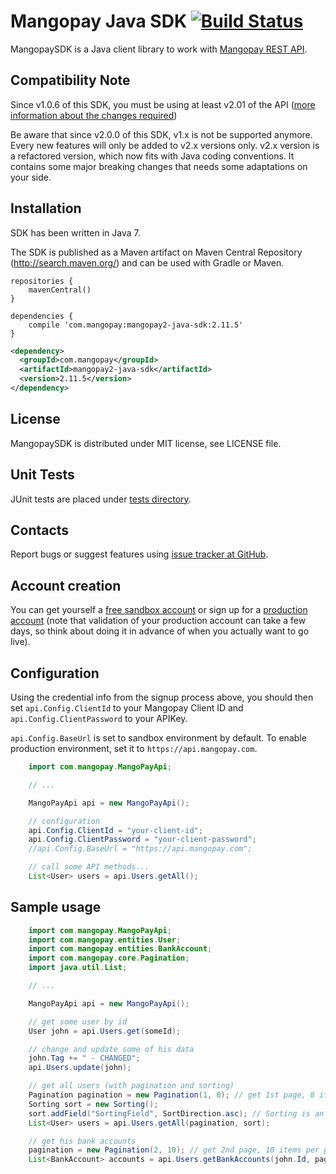 Mangopay Java SDK [![Build Status](https://travis-ci.org/Mangopay/mangopay2-java-sdk.svg?branch=master)](https://travis-ci.org/Mangopay/mangopay2-java-sdk)
=================================================
MangopaySDK is a Java client library to work with
[Mangopay REST API](http://docs.mangopay.com/api-references/).


Compatibility Note
-------------------------------------------------
Since v1.0.6 of this SDK, you must be using at least v2.01 of the API ([more information about the changes required](https://docs.mangopay.com/api-v2-01-overview/))

Be aware that since v2.0.0 of this SDK, v1.x is not be supported anymore. Every new features will only be added to v2.x versions only.
v2.x version is a refactored version, which now fits with Java coding conventions. It contains some major breaking changes that needs some adaptations on your side.


Installation
-------------------------------------------------
SDK has been written in Java 7.

The SDK is published as a Maven artifact on Maven Central Repository (http://search.maven.org/) and can be used with Gradle or Maven.

```
repositories {
    mavenCentral()
}

dependencies {
    compile 'com.mangopay:mangopay2-java-sdk:2.11.5'
}
```

```xml
<dependency>
  <groupId>com.mangopay</groupId>
  <artifactId>mangopay2-java-sdk</artifactId>
  <version>2.11.5</version>
</dependency>
```

License
-------------------------------------------------
MangopaySDK is distributed under MIT license, see LICENSE file.


Unit Tests
-------------------------------------------------
JUnit tests are placed under
[tests directory](https://github.com/MangoPay/mangopay2-java-sdk/tree/master/src/test/java/com/mangopay).


Contacts
-------------------------------------------------
Report bugs or suggest features using
[issue tracker at GitHub](https://github.com/MangoPay/mangopay2-java-sdk).


Account creation
-------------------------------------------------
You can get yourself a [free sandbox account](https://www.mangopay.com/signup/create-sandbox/) or sign up for a [production account](https://www.mangopay.com/signup/production-account/) (note that validation of your production account can take a few days, so think about doing it in advance of when you actually want to go live).


Configuration
-------------------------------------------------
Using the credential info from the signup process above, you should then set `api.Config.ClientId` to your Mangopay Client ID and `api.Config.ClientPassword` to your APIKey.

`api.Config.BaseUrl` is set to sandbox environment by default. To enable production
environment, set it to `https://api.mangopay.com`.
```java
    import com.mangopay.MangoPayApi;

    // ...

    MangoPayApi api = new MangoPayApi();

    // configuration
    api.Config.ClientId = "your-client-id";
    api.Config.ClientPassword = "your-client-password";
    //api.Config.BaseUrl = "https://api.mangopay.com";

    // call some API methods...
    List<User> users = api.Users.getAll();
```

Sample usage
-------------------------------------------------
```java
    import com.mangopay.MangoPayApi;
    import com.mangopay.entities.User;
    import com.mangopay.entities.BankAccount;
    import com.mangopay.core.Pagination;
    import java.util.List;

    // ...

    MangoPayApi api = new MangoPayApi();

    // get some user by id
    User john = api.Users.get(someId);

    // change and update some of his data
    john.Tag += " - CHANGED";
    api.Users.update(john);

    // get all users (with pagination and sorting)
    Pagination pagination = new Pagination(1, 8); // get 1st page, 8 items per page
    Sorting sort = new Sorting();
    sort.addField("SortingField", SortDirection.asc); // Sorting is an enum, its values: none, asc, desc
    List<User> users = api.Users.getAll(pagination, sort);

    // get his bank accounts
    pagination = new Pagination(2, 10); // get 2nd page, 10 items per page
    List<BankAccount> accounts = api.Users.getBankAccounts(john.Id, pagination, sort);
```
